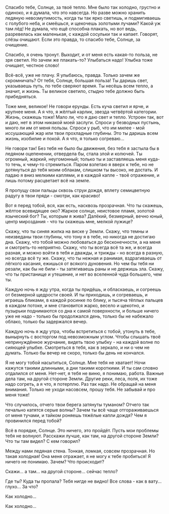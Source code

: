   Спасибо тебе, Солнце, за твоё тепло. Мне было так холодно, грустно и одиноко, и я думала, что это навсегда. Но разве можно хранить ледяную невозмутимость, когда ты так ярко светишь, и подмигиваешь с голубого неба, и смеёшься, и щекочешь золотыми лучами? Какой уж там лёд! Не думала, что ещё способна плакать, но вот ведь, разревелась как маленькая, с каждой сосульки так и капает. Говорят, слёзы очищают. Если это правда, то спасибо тебе, Солнце, за очищение.

Спасибо, я очень тронут. Выходит, и от меня есть какая-то польза, не зря светил. Но зачем же плакать-то? Улыбаться надо! Улыбка тоже очищает, честное слово!

Всё-всё, уже не плачу. Я улыбаюсь, правда. Только зачем же скромничать? От тебя, Солнце, большая польза! Ты даришь свет, указываешь путь, по тебе сверяют время. Ты несёшь всем тепло, а значит, и жизнь. Ты великое светило, стыдно тебе должно быть прибедняться.

Тоже мне, великое! Не говори ерунды. Есть куча светил и ярче, и крупнее меня. А я что, я жёлтый карлик, звезда четвёртой категории. Жизнь, скажешь тоже! Мало ли, что я даю свет и тепло. Устроен так, вот и даю, нет в этом никакой моей заслуги. Спроси у безводных пустынь, много ли им от меня пользы. Спроси у рыб, что им милее - мой иссушающий жар или твои прохладные глубины. Это ты даришь всем жизнь, изобилие и покой. А я что, я только согреваю...

Не говори так! Без тебя не было бы движения, без тебя я застыла бы в ледяном оцепенении, отвердела бы, стала злой и колючей. Ты огромный, жаркий, неугомонный; только ты и заставляешь меня куда-то течь, к чему-то стремиться. Паром взлетаю я вверх к тебе, но не дотянуться до тебя моим облакам, слишком ты высоко, не достать. И падаю я вниз мелкими каплями, и в каждой капле - твоё отражение, и лишь потому расцветает всё на земле.

Я пропущу свои пальцы сквозь струи дождя, вплету семицветную радугу в твои пряди - смотри, как красиво!

Вот я перед тобой, вся, как есть, насквозь прозрачная. Что ты скажешь, жёлтое всевидящее око? Жаркое солнце, неистовое пламя, золотой языческий бог? Ты, которым я жива? Далёкий, безмерный, вечно юный, центр мироздания - что ты скажешь мне, мелкой лужице?

Скажу, что ты синяя жилка на виске у Земли. Скажу, что темны и неизведаны твои глубины, что тону я в тебе, но никогда не достигаю дна. Скажу, что тобой можно любоваться до бесконечности, а на меня и смотреть-то неприятно. Скажу, что ты всегда всё та же, и всегда разная, и можно войти в тебя и дважды, и трижды - но всегда в разную, но всегда всё ту же. Скажу, что ты нежная и ранимая, вздрагиваешь от лёгкого касания, ежишься от всякого дуновения. Но чем бы тебя ни резали, как бы не били - ты затягиваешь раны и не держишь зла. Скажу, что ты пристанище и утешение, и нет во вселенной чуда большего, чем ты.

Каждую ночь я жду утра, когда ты придёшь, и обласкаешь, и согреешь от безмерной щедрости своей. И ты приходишь, и согреваешь, и играешь бликами, в каждой росинке по блику, и тысяча тёплых пальцев в каждом потоке, и мне становится жарко, весело и щекотно, и пузырьки поднимаются со дна к самой поверхности, и больше ничего уже не надо - только бы продолжался день, только бы не набежало облако, только бы задержался вечер.

Каждую ночь я жду утра, чтобы встретиться с тобой, утонуть в тебе, вынырнуть с восторгом под невозможным углом. Чтобы слышать твоё непринуждённое журчание, видеть твою улыбку - на каждой волне по сияющей улыбке. Смотреться в тебя, как в зеркало, и ни о чем не думать. Только бы вечер не скоро, только бы день не кончался.

Я не могу тобой насытиться, Солнце. Мне тебя не хватает! Ночи кажутся такими длинными, а дни такими короткими. И ты сам словно отдалился от меня. Нет-нет, я тебя не виню, я понимаю, работа. Важные дела там, на другой стороне Земли. Другие реки, леса, поля, их тоже надо согреть, а я что, я потерплю. Раз так надо. Не обращай на меня внимания. Только не уходи насовсем, прошу тебя. Не забывай и про меня тоже!

Что случилось, отчего твои берега затянуты туманом? Отчего так печально катятся серые волны? Зачем ты всё чаще отгораживаешься от меня тучами, и тайком роняешь тяжёлые капли дождя? Чем я провинился перед тобой?

Всё в порядке, Солнце. Это ничего, это пройдёт. Пусть мои проблемы тебя не волнуют. Расскажи лучше, как там, на другой стороне Земли? Что ты там видел? С кем говорил?

Между нами ледяная стена. Тонкая, ломкая, совсем прозрачная. Но такая холодная! Она меня отражает, я не могу к тебе пробиться! Я ничего не понимаю. Зачем? Что происходит?

Скажи... а там... на другой стороне... сейчас тепло?

Где ты? Куда ты пропала? Тебя нигде не видно! Все слова - как в вату... глухо... За что?

Как холодно...

Как холодно...    